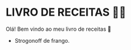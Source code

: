 # LIVRO DE RECEITAS :man_cook:

Olá! Bem vindo ao meu livro de receitas :wave:

- Strogonoff de frango.